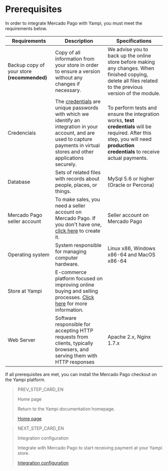# Prerequisites

In order to integrate Mercado Pago with Yampi, you must meet the requirements below.
 
| Requirements | Description | Specifications |
|---|---|---|
| Backup copy of your store **(recommended)** | Copy of all information from your store in order to ensure a version without any changes if necessary. | We advise you to back up the online store before making any changes. When finished copying, delete all files related to the previous version of the module. |
| Credenciais | The [credentials](/developers/en/guides/additional-content/credentials/credentials) are unique passwords with which we identify an integration in your account, and are used to capture payments in virtual stores and other applications securely. | To perform tests and ensure the integration works, **test credentials** will be required. After this step, you will need **production credentials** to receive actual payments. |
| Database | Sets of related files with records about people, places, or things. | MySql 5.6 or higher (Oracle or Percona) |
| Mercado Pago seller account | To make sales, you need a seller account on Mercado Pago. If you don't have one, [click here](https://www.mercadopago[FAKER][URL][DOMAIN]/hub/registration/landing) to create it.| Seller account on Mercado Pago |
| Operating system | System responsible for managing computer hardware. | Linux x86, Windows x86-64 and MacOS x86-64|
| Store at Yampi | E-commerce platform focused on improving online buying and selling processes. [Click here](https://www.yampi.com.br/) for more information.
| Web Server | Software responsible for accepting HTTP requests from clients, typically browsers, and serving them with HTTP responses | Apache 2.x, Nginx 1.7.x |

If all prerequisites are met, you can install the Mercado Pago checkout on the Yampi platform.

> PREV_STEP_CARD_EN
>
> Home page
>
> Return to the Yampi documentation homepage.
>
> [Home page](/developers/en/docs/yampi/landing)

> NEXT_STEP_CARD_EN
>
> Integration configuration
>
> Integrate with Mercado Pago to start receiving payment at your Yampi store.
>
> [Integration configuration](/developers/en/docs/yampi/integration)